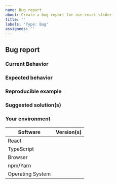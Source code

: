 ```yaml
---
name: Bug report
about: Create a bug report for use-react-slider
title: ''
labels: 'Type: Bug'
assignees: ''
---
```


## Bug report

### Current Behavior

<!-- If applicable, add screenshots to help explain your problem. -->

### Expected behavior

<!-- A clear and concise description of what you expected to happen. -->

### Reproducible example

<!-- Use one of the Codesandbox templates: -->

### Suggested solution(s)

<!-- How could we solve this bug?

### Additional context

<!-- Add any other context about the problem here.  -->

### Your environment

<!-- PLEASE FILL THIS OUT -->

| Software           | Version(s) |
| ------------------ | ---------- |
| React              |
| TypeScript         |
| Browser            |
| npm/Yarn           |
| Operating System   |

